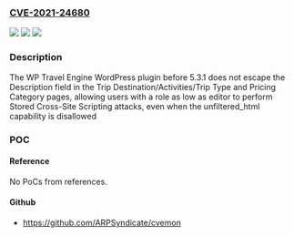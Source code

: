 ### [CVE-2021-24680](https://cve.mitre.org/cgi-bin/cvename.cgi?name=CVE-2021-24680)
![](https://img.shields.io/static/v1?label=Product&message=WP%20Travel%20Engine%20%E2%80%93%20Travel%20and%20Tour%20Booking%20Plugin&color=blue)
![](https://img.shields.io/static/v1?label=Version&message=5.3.1%3C%205.3.1%20&color=brighgreen)
![](https://img.shields.io/static/v1?label=Vulnerability&message=CWE-79%20Cross-site%20Scripting%20(XSS)&color=brighgreen)

### Description

The WP Travel Engine WordPress plugin before 5.3.1 does not escape the Description field in the Trip Destination/Activities/Trip Type and Pricing Category pages, allowing users with a role as low as editor to perform Stored Cross-Site Scripting attacks, even when the unfiltered_html capability is disallowed

### POC

#### Reference
No PoCs from references.

#### Github
- https://github.com/ARPSyndicate/cvemon

